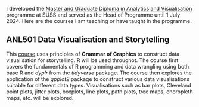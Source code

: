I developed the  <a href="https://www.suss.edu.sg/programmes/detail/mavi">Master and Graduate Diploma in Analytics and Visualisation</a> programme at SUSS and served as the Head of Programme until 1 July 2024. Here are the courses I am teaching or have taught in the programme.

## ANL501 Data Visualisation and Storytelling 

This <a href="https://nicholas-sim.github.io/ANL501-Data-Visualisation-and-Storytelling/">course</a> uses principles of **Grammar of Graphics** to construct data visualisation for storytelling. R will be used throughot. The course first covers the fundamentals of R programming and data wrangling using both base R and _dyplr_ from the  _tidyverse_ package. The course then explores the application of the _gpplot2_ package to construct various data visualisations suitable for different data types. Visualisations such as bar plots, Cleveland point plots, jitter plots, boxplots, line plots, path plots, tree maps, choropleth maps, etc. will be explored.

